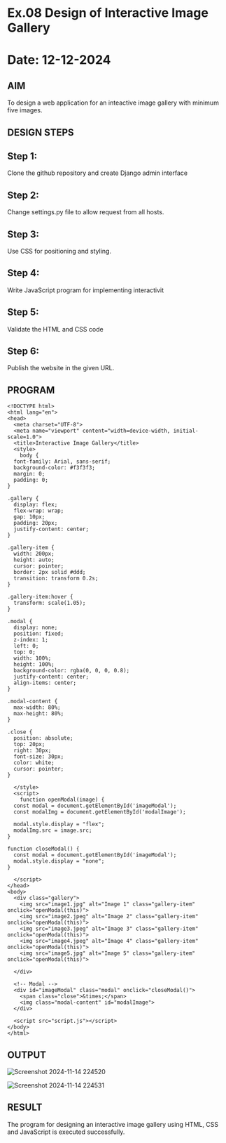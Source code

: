 # Ex.08 Design of Interactive Image Gallery
# Date: 12-12-2024

## AIM
  To design a web application for an inteactive image gallery with minimum five images.

## DESIGN STEPS

## Step 1:

Clone the github repository and create Django admin interface

## Step 2:

Change settings.py file to allow request from all hosts.

## Step 3:

Use CSS for positioning and styling.

## Step 4:

Write JavaScript program for implementing interactivit

## Step 5:

Validate the HTML and CSS code

## Step 6:

Publish the website in the given URL.

## PROGRAM
```
<!DOCTYPE html>
<html lang="en">
<head>
  <meta charset="UTF-8">
  <meta name="viewport" content="width=device-width, initial-scale=1.0">
  <title>Interactive Image Gallery</title>
  <style>
    body {
  font-family: Arial, sans-serif;
  background-color: #f3f3f3;
  margin: 0;
  padding: 0;
}

.gallery {
  display: flex;
  flex-wrap: wrap;
  gap: 10px;
  padding: 20px;
  justify-content: center;
}

.gallery-item {
  width: 200px;
  height: auto;
  cursor: pointer;
  border: 2px solid #ddd;
  transition: transform 0.2s;
}

.gallery-item:hover {
  transform: scale(1.05);
}

.modal {
  display: none;
  position: fixed;
  z-index: 1;
  left: 0;
  top: 0;
  width: 100%;
  height: 100%;
  background-color: rgba(0, 0, 0, 0.8);
  justify-content: center;
  align-items: center;
}

.modal-content {
  max-width: 80%;
  max-height: 80%;
}

.close {
  position: absolute;
  top: 20px;
  right: 30px;
  font-size: 30px;
  color: white;
  cursor: pointer;
}

  </style>
  <script>
    function openModal(image) {
  const modal = document.getElementById('imageModal');
  const modalImg = document.getElementById('modalImage');
  
  modal.style.display = "flex";
  modalImg.src = image.src;
}

function closeModal() {
  const modal = document.getElementById('imageModal');
  modal.style.display = "none";
}

  </script>
</head>
<body>
  <div class="gallery">
    <img src="image1.jpg" alt="Image 1" class="gallery-item" onclick="openModal(this)">
    <img src="image2.jpeg" alt="Image 2" class="gallery-item" onclick="openModal(this)">
    <img src="image3.jpeg" alt="Image 3" class="gallery-item" onclick="openModal(this)">
    <img src="image4.jpeg" alt="Image 4" class="gallery-item" onclick="openModal(this)">
    <img src="image5.jpg" alt="Image 5" class="gallery-item" onclick="openModal(this)">

  </div>

  <!-- Modal -->
  <div id="imageModal" class="modal" onclick="closeModal()">
    <span class="close">&times;</span>
    <img class="modal-content" id="modalImage">
  </div>

  <script src="script.js"></script>
</body>
</html>

```
## OUTPUT
![Screenshot 2024-11-14 224520](https://github.com/user-attachments/assets/df672402-5f15-42e1-abae-6152008dc871)

![Screenshot 2024-11-14 224531](https://github.com/user-attachments/assets/8957a58b-14b7-4391-b867-ca813ba92444)

## RESULT
  The program for designing an interactive image gallery using HTML, CSS and JavaScript is executed successfully.
